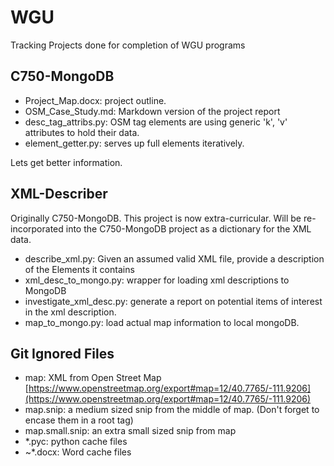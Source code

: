 # WGU

Tracking Projects done for completion of WGU programs

## C750-MongoDB

* Project_Map.docx: project outline.
* OSM_Case_Study.md: Markdown version of the project report
* desc_tag_attribs.py: OSM tag elements are using generic 'k', 'v' attributes to hold their data.
* element_getter.py: serves up full elements iteratively.

Lets get better information.

## XML-Describer

Originally C750-MongoDB. This project is now extra-curricular. Will be re-incorporated into the C750-MongoDB project as a dictionary for the XML data.

* describe_xml.py: Given an assumed valid XML file, provide a description of the Elements it contains
* xml_desc_to_mongo.py: wrapper for loading xml descriptions to MongoDB
* investigate_xml_desc.py: generate a report on potential items of interest in the xml description.
* map_to_mongo.py: load actual map information to local mongoDB.

## Git Ignored Files

* map: XML from Open Street Map [https://www.openstreetmap.org/export#map=12/40.7765/-111.9206](https://www.openstreetmap.org/export#map=12/40.7765/-111.9206)
* map.snip: a medium sized snip from the middle of map. (Don't forget to encase them in a root tag)
* map.small.snip: an extra small sized snip from map
* *.pyc: python cache files
* ~*.docx: Word cache files